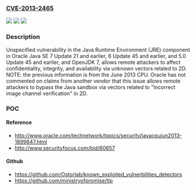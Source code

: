 ### [CVE-2013-2465](https://cve.mitre.org/cgi-bin/cvename.cgi?name=CVE-2013-2465)
![](https://img.shields.io/static/v1?label=Product&message=n%2Fa&color=blue)
![](https://img.shields.io/static/v1?label=Version&message=n%2Fa&color=blue)
![](https://img.shields.io/static/v1?label=Vulnerability&message=n%2Fa&color=brighgreen)

### Description

Unspecified vulnerability in the Java Runtime Environment (JRE) component in Oracle Java SE 7 Update 21 and earlier, 6 Update 45 and earlier, and 5.0 Update 45 and earlier, and OpenJDK 7, allows remote attackers to affect confidentiality, integrity, and availability via unknown vectors related to 2D.  NOTE: the previous information is from the June 2013 CPU. Oracle has not commented on claims from another vendor that this issue allows remote attackers to bypass the Java sandbox via vectors related to "Incorrect image channel verification" in 2D.

### POC

#### Reference
- http://www.oracle.com/technetwork/topics/security/javacpujun2013-1899847.html
- http://www.securityfocus.com/bid/60657

#### Github
- https://github.com/Ostorlab/known_exploited_vulnerbilities_detectors
- https://github.com/ministryofpromise/tlp


